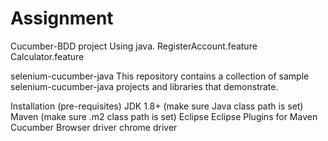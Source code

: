 # Assignment

Cucumber-BDD project Using java.
RegisterAccount.feature
Calculator.feature

selenium-cucumber-java
This repository contains a collection of sample selenium-cucumber-java projects and libraries that demonstrate.

Installation (pre-requisites)
JDK 1.8+ (make sure Java class path is set)
Maven (make sure .m2 class path is set)
Eclipse
Eclipse Plugins for
Maven
Cucumber
Browser driver chrome driver
